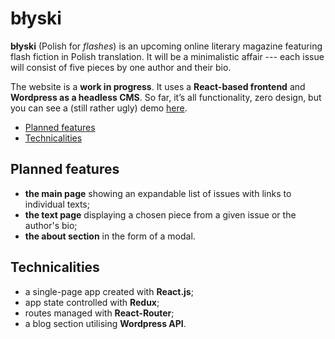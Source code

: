 # błyski

**błyski** (Polish for *flashes*) is an upcoming online literary magazine featuring flash fiction in Polish translation. It will be a minimalistic affair --- each issue will consist of five pieces by one author and their bio. 

The website is a **work in progress**. It uses a **React-based frontend** and **Wordpress as a headless CMS**. So far, it’s all functionality, zero design, but you can see a (still rather ugly) demo [here](https://blyski.netlify.app/).

* [Planned features](#planned-features)
* [Technicalities](#technicalities)

## Planned features

* **the main page** showing an expandable list of issues with links to individual texts;
* **the text page** displaying a chosen piece from a given issue or the author's bio;
* **the about section** in the form of a modal.

## Technicalities

* a single-page app created with **React.js**;
* app state controlled with **Redux**;
* routes managed with **React-Router**;
* a blog section utilising **Wordpress API**.
